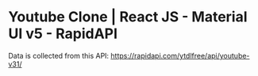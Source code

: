 # Youtube Clone | React JS - Material UI v5 - RapidAPI

Data is collected from this API: https://rapidapi.com/ytdlfree/api/youtube-v31/
